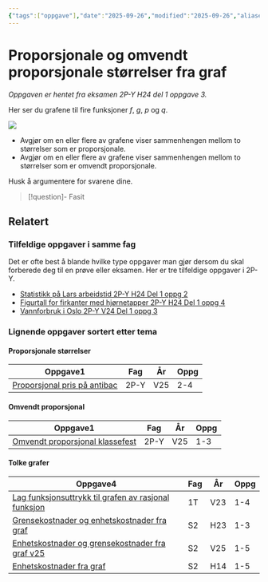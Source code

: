 ```yaml
---
{"tags":["oppgave"],"date":"2025-09-26","modified":"2025-09-26","aliases":[],"dg-publish":true,"temaer":["proporsjonale størrelser","omvendt proporsjonal","tolke grafer"],"fag":["2p-y"],"eksamen":"h24","del":1,"oppgave":3,"title":"Proporsjonale og omvendt proporsjonale størrelser fra graf","source":null,"todo":null,"permalink":"/proporsjonale-og-omvendt-proporsjonale-storrelser-fra-graf/","dgPassFrontmatter":true}
---
```



# Proporsjonale og omvendt proporsjonale størrelser fra graf

<p><span><em>Oppgaven er hentet fra eksamen 2P-Y H24 del 1 oppgave 3.</em></span></p>

Her ser du grafene til fire funksjoner $f$, $g$, $p$ og $q$.  

![](/img/user/_resources/2py-h24-1-3.png)

- Avgjør om en eller flere av grafene viser sammenhengen mellom to størrelser som er proporsjonale.  
- Avgjør om en eller flere av grafene viser sammenhengen mellom to størrelser som er omvendt proporsjonale.  

Husk å argumentere for svarene dine.  

>[!question]- Fasit
> 
>

## Relatert
<h3><span>Tilfeldige oppgaver i samme fag</span></h3><p><span>Det er ofte best å blande hvilke type oppgaver man gjør dersom du skal forberede deg til en prøve eller eksamen. Her er tre tilfeldige oppgaver i 2P-Y.</span></p><div><ul class="dataview list-view-ul"><li><span><a data-tooltip-position="top" aria-label="Statistikk på Lars arbeidstid.md" data-href="Statistikk på Lars arbeidstid.md" href="Statistikk på Lars arbeidstid.md" class="internal-link" target="_blank" rel="noopener nofollow">Statistikk på Lars arbeidstid 2P-Y H24 Del 1 oppg 2</a></span></li><li><span><a data-tooltip-position="top" aria-label="Figurtall for firkanter med hjørnetapper.md" data-href="Figurtall for firkanter med hjørnetapper.md" href="Figurtall for firkanter med hjørnetapper.md" class="internal-link" target="_blank" rel="noopener nofollow">Figurtall for firkanter med hjørnetapper 2P-Y H24 Del 1 oppg 4</a></span></li><li><span><a data-tooltip-position="top" aria-label="Vannforbruk i Oslo.md" data-href="Vannforbruk i Oslo.md" href="Vannforbruk i Oslo.md" class="internal-link" target="_blank" rel="noopener nofollow">Vannforbruk i Oslo 2P-Y V24 Del 1 oppg 3</a></span></li></ul></div><h3><span>Lignende oppgaver sortert etter tema</span></h3><h4><span>Proporsjonale størrelser</span></h4><div><table class="dataview table-view-table"><thead class="table-view-thead"><tr class="table-view-tr-header"><th class="table-view-th"><span>Oppgave</span><span class="dataview small-text">1</span></th><th class="table-view-th"><span>Fag</span></th><th class="table-view-th"><span>År</span></th><th class="table-view-th"><span>Oppg</span></th></tr></thead><tbody class="table-view-tbody"><tr><td><span><a data-tooltip-position="top" aria-label="Proporsjonal pris på antibac.md" data-href="Proporsjonal pris på antibac.md" href="Proporsjonal pris på antibac.md" class="internal-link" target="_blank" rel="noopener nofollow">Proporsjonal pris på antibac</a></span></td><td><span>2P-Y</span></td><td><span>V25</span></td><td><span>2-4</span></td></tr></tbody></table></div><h4><span>Omvendt proporsjonal</span></h4><div><table class="dataview table-view-table"><thead class="table-view-thead"><tr class="table-view-tr-header"><th class="table-view-th"><span>Oppgave</span><span class="dataview small-text">1</span></th><th class="table-view-th"><span>Fag</span></th><th class="table-view-th"><span>År</span></th><th class="table-view-th"><span>Oppg</span></th></tr></thead><tbody class="table-view-tbody"><tr><td><span><a data-tooltip-position="top" aria-label="Omvendt proporsjonal klassefest.md" data-href="Omvendt proporsjonal klassefest.md" href="Omvendt proporsjonal klassefest.md" class="internal-link" target="_blank" rel="noopener nofollow">Omvendt proporsjonal klassefest</a></span></td><td><span>2P-Y</span></td><td><span>V25</span></td><td><span>1-3</span></td></tr></tbody></table></div><h4><span>Tolke grafer</span></h4><div><table class="dataview table-view-table"><thead class="table-view-thead"><tr class="table-view-tr-header"><th class="table-view-th"><span>Oppgave</span><span class="dataview small-text">4</span></th><th class="table-view-th"><span>Fag</span></th><th class="table-view-th"><span>År</span></th><th class="table-view-th"><span>Oppg</span></th></tr></thead><tbody class="table-view-tbody"><tr><td><span><a data-tooltip-position="top" aria-label="Lag funksjonsuttrykk til grafen av rasjonal funksjon.md" data-href="Lag funksjonsuttrykk til grafen av rasjonal funksjon.md" href="Lag funksjonsuttrykk til grafen av rasjonal funksjon.md" class="internal-link" target="_blank" rel="noopener nofollow">Lag funksjonsuttrykk til grafen av rasjonal funksjon</a></span></td><td><span>1T</span></td><td><span>V23</span></td><td><span>1-4</span></td></tr><tr><td><span><a data-tooltip-position="top" aria-label="Grensekostnader og enhetskostnader fra graf.md" data-href="Grensekostnader og enhetskostnader fra graf.md" href="Grensekostnader og enhetskostnader fra graf.md" class="internal-link" target="_blank" rel="noopener nofollow">Grensekostnader og enhetskostnader fra graf</a></span></td><td><span>S2</span></td><td><span>H23</span></td><td><span>1-3</span></td></tr><tr><td><span><a data-tooltip-position="top" aria-label="Enhetskostnader og grensekostnader fra graf v25.md" data-href="Enhetskostnader og grensekostnader fra graf v25.md" href="Enhetskostnader og grensekostnader fra graf v25.md" class="internal-link" target="_blank" rel="noopener nofollow">Enhetskostnader og grensekostnader fra graf v25</a></span></td><td><span>S2</span></td><td><span>V25</span></td><td><span>1-5</span></td></tr><tr><td><span><a data-tooltip-position="top" aria-label="Enhetskostnader fra graf.md" data-href="Enhetskostnader fra graf.md" href="Enhetskostnader fra graf.md" class="internal-link" target="_blank" rel="noopener nofollow">Enhetskostnader fra graf</a></span></td><td><span>S2</span></td><td><span>H14</span></td><td><span>1-5</span></td></tr></tbody></table></div>
